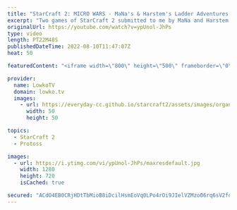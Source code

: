 ```yaml
---
title: "StarCraft 2: MICRO WARS - MaNa's & Harstem's Ladder Adventures!"
excerpt: "Two games of StarCraft 2 submitted to me by MaNa and Harstem. Both of the games are incredibly close and are eventually decided with stellar micro.  MaNa's YouTube channel: https://youtube.com/c/MaNaEsports Harstem's YouTube channel: https://youtube.com/c/Harstem  00:00 MaNa vs Cheerful 11:45 Harstem"
originalUrl: https://youtube.com/watch?v=ypUnol-JhPs
type: video
length: PT22M48S
publishedDateTime: 2022-08-10T11:47:07Z
heat: 50

featuredContent: "<iframe width=\"800\" height=\"500\" frameborder=\"0\" src=\"https://www.youtube.com/embed/ypUnol-JhPs\" allow=\"accelerometer; autoplay; encrypted-media; gyroscope; picture-in-picture\" allowfullscreen></iframe>"

provider:
  name: LowkoTV
  domain: lowko.tv
  images:
    - url: https://everyday-cc.github.io/starcraft2/assets/images/organizations/lowko.tv-50x50.jpg
      width: 50
      height: 50

topics:
  - StarCraft 2
  - Protoss

images:
  - url: https://i.ytimg.com/vi/ypUnol-JhPs/maxresdefault.jpg
    width: 1280
    height: 720
    isCached: true

secured: "ACdO4EB0CRjHDtTbMioB8iDcilHsmEoVq0LPo4rOi9JIelVZMzo06rq6sV2foEgyVGNousO/M9CoxEzIL+N9DiGa3LvjhmL87ZxCijeJJKjtC37bBWRTyvLiHLG/jbUUpqZweSTGrfxTOOBnmohGHLHptqoEm/974i7+PJttLs2pd1EXxrUhg6hcEfGmOT2m37ER05L56ZT5AvCb1RywPH//cAKupoyKh7Tnx4o8LVnoqp4LdAzXXD7/UgRZmMt6iUtvOFcWA4/O03KhMgvhBZeWDAaXb/4BmtUMg59Fs9pIW+4VnzpNS6KHg6Dy6lVPv3MyspgxzJRW1afKl3c+8fWANtQqdK8bxtHvTZ3CxxdyPlY5TwzP//XmPoy/RDogUy2bKnH1qjjFSa5StqLK5UaQxHls5Gy00SuGUUuJzCk=;S6iVzFS/J377sOn3HFMZ3A=="
---
```


